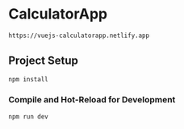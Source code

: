# CalculatorApp

```sh
https://vuejs-calculatorapp.netlify.app
```

## Project Setup

```sh
npm install
```

### Compile and Hot-Reload for Development

```sh
npm run dev
```
